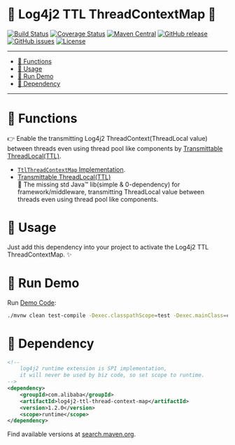 # 🌳 Log4j2 TTL ThreadContextMap 🌳

[![Build Status](https://travis-ci.org/oldratlee/log4j2-ttl-thread-context-map.svg?branch=master)](https://travis-ci.org/oldratlee/log4j2-ttl-thread-context-map)
[![Coverage Status](https://img.shields.io/codecov/c/github/oldratlee/log4j2-ttl-thread-context-map/master.svg)](https://codecov.io/gh/oldratlee/log4j2-ttl-thread-context-map/branch/master)
[![Maven Central](https://img.shields.io/maven-central/v/com.alibaba/log4j2-ttl-thread-context-map.svg)](http://search.maven.org/#search%7Cgav%7C1%7Cg%3A%22com.alibaba%22%20AND%20a%3A%22log4j2-ttl-thread-context-map%22)
[![GitHub release](https://img.shields.io/github/release/oldratlee/log4j2-ttl-thread-context-map.svg)](https://github.com/oldratlee/log4j2-ttl-thread-context-map/releases)
[![GitHub issues](https://img.shields.io/github/issues/oldratlee/log4j2-ttl-thread-context-map.svg)](https://github.com/oldratlee/log4j2-ttl-thread-context-map/issues)
[![License](https://img.shields.io/badge/license-Apache%202-4EB1BA.svg)](https://www.apache.org/licenses/LICENSE-2.0.html)

--------------------------

<!-- START doctoc generated TOC please keep comment here to allow auto update -->
<!-- DON'T EDIT THIS SECTION, INSTEAD RE-RUN doctoc TO UPDATE -->


- [🔧 Functions](#-functions)
- [🎨 Usage](#-usage)
- [🏃 Run Demo](#-run-demo)
- [🍪 Dependency](#-dependency)

<!-- END doctoc generated TOC please keep comment here to allow auto update -->

--------------------------

# 🔧 Functions

👉 Enable the transmitting Log4j2 ThreadContext(ThreadLocal value) between threads even using thread pool like components by [Transmittable ThreadLocal(TTL)](https://github.com/alibaba/transmittable-thread-local).

- [`TtlThreadContextMap` Implementation](src/main/java/com/alibaba/ttl/log4j2/TtlThreadContextMap.java).
- [Transmittable ThreadLocal(TTL)](https://github.com/alibaba/transmittable-thread-local)  
    📌 The missing std Java™ lib(simple & 0-dependency) for framework/middleware, transmitting ThreadLocal value between threads even using thread pool like components.

# 🎨 Usage

Just add this dependency into your project to activate the Log4j2 TTL ThreadContextMap. ✨

# 🏃 Run Demo

Run [Demo Code](src/test/java/com/alibaba/ttl/log4j2/Demo.java):

```bash
./mvnw clean test-compile -Dexec.classpathScope=test -Dexec.mainClass=com.alibaba.ttl.log4j2.Demo exec:java
```

# 🍪 Dependency

```xml
<!--
    log4j2 runtime extension is SPI implementation,
    it will never be used by biz code, so set scope to runtime. 
-->
<dependency>
    <groupId>com.alibaba</groupId>
    <artifactId>log4j2-ttl-thread-context-map</artifactId>
    <version>1.2.0</version>
    <scope>runtime</scope>
</dependency>
```

Find available versions at [search.maven.org](http://search.maven.org/#search%7Cgav%7C1%7Cg%3A%22com.alibaba%22%20AND%20a%3A%22log4j2-ttl-thread-context-map%22).
